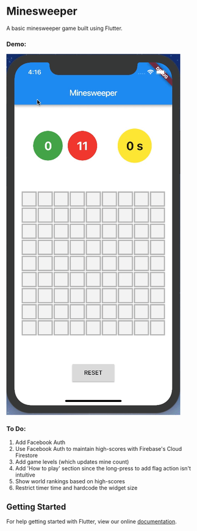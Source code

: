 # Minesweeper

A basic minesweeper game built using Flutter.

### Demo:

![Demo](https://github.com/rohan20/flutter-minesweeper/blob/master/demo_1.gif)

### To Do:

1. Add Facebook Auth
2. Use Facebook Auth to maintain high-scores with Firebase's Cloud Firestore
3. Add game levels (which updates mine count)
4. Add 'How to play' section since the long-press to add flag action isn't intuitive
5. Show world rankings based on high-scores
6. Restrict timer time and hardcode the widget size


## Getting Started

For help getting started with Flutter, view our online
[documentation](https://flutter.io/).
